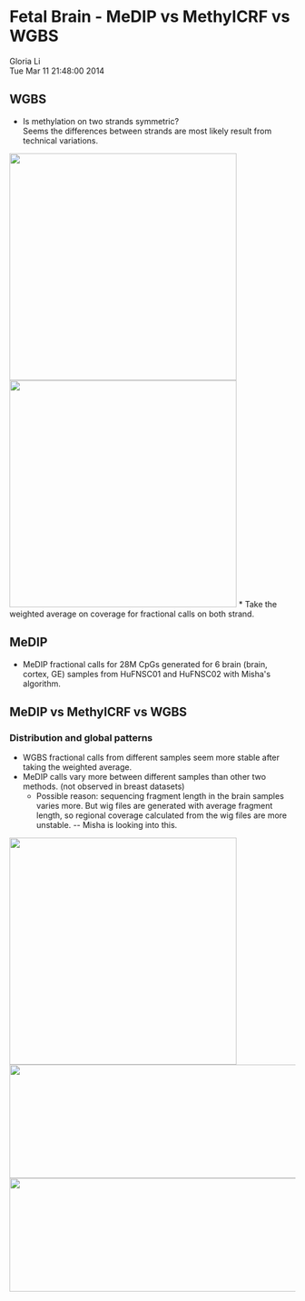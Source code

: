 Fetal Brain - MeDIP vs MethylCRF vs WGBS
========================================================

Gloria Li         
Tue Mar 11 21:48:00 2014 
<!-- re-knit after modify compare_bin200.R WGBS.R and MeDIP.R -->

## WGBS   
* Is methylation on two strands symmetric?   
    Seems the differences between strands are most likely result from technical variations.          
<img src="../WGBS/strand.symmetry.cortex02.png" height="400px" width="400px" />
<img src="../WGBS/strand.symmetry.distribution.png" height="400px" width="400px" />    
* Take the weighted average on coverage for fractional calls on both strand.     

## MeDIP
* MeDIP fractional calls for 28M CpGs generated for 6 brain (brain, cortex, GE) samples from HuFNSC01 and HuFNSC02 with Misha's algorithm.   

## MeDIP vs MethylCRF vs WGBS  
### Distribution and global patterns
* WGBS fractional calls from different samples seem more stable after taking the weighted average.     
* MeDIP calls vary more between different samples than other two methods. (not observed in breast datasets) 
  * Possible reason: sequencing fragment length in the brain samples varies more. But wig files are generated with average fragment length, so regional coverage calculated from the wig files are more unstable. -- Misha is looking into this.   
<img src="../MeDIP/ECDF.MeDIP.MethylCRF.WGBS.png" height="400px" width="400px" />          
<img src="../MeDIP/cortex02.3methods_boxplot.png" height="200px" width="600px" />            
<img src="../MeDIP/ge02.3methods_boxplot.png" height="200px" width="600px" />           



